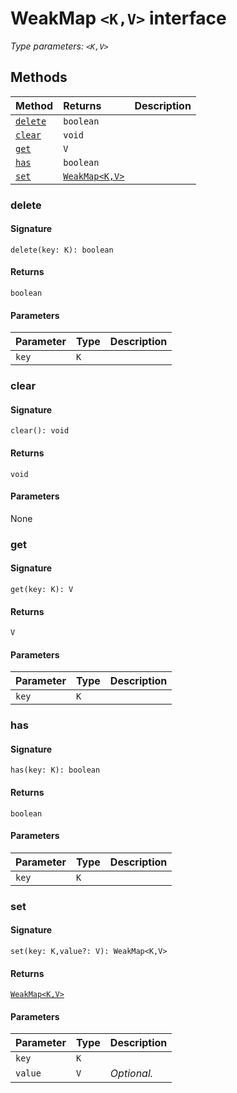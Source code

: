 # WeakMap `<K,V>` interface



_Type parameters: `<K,V>`_









## Methods

| Method	   |  Returns	| Description|
|:-------------|:-------|:-----------|
|[`delete`](#delete)      | `boolean` |  |
|[`clear`](#clear)      | `void` |  |
|[`get`](#get)      | `V` |  |
|[`has`](#has)      | `boolean` |  |
|[`set`](#set)      | [`WeakMap<K,V>`](weakmap.md) |  |



### delete



#### Signature
`delete(key: K): boolean`

#### Returns
`boolean`


#### Parameters


| Parameter	   | Type    | Description |
|:-------------|:---------------|:------------|
| `key`    | `K` |  |


### clear



#### Signature
`clear(): void`

#### Returns
`void`


#### Parameters
None


### get



#### Signature
`get(key: K): V`

#### Returns
`V`


#### Parameters


| Parameter	   | Type    | Description |
|:-------------|:---------------|:------------|
| `key`    | `K` |  |


### has



#### Signature
`has(key: K): boolean`

#### Returns
`boolean`


#### Parameters


| Parameter	   | Type    | Description |
|:-------------|:---------------|:------------|
| `key`    | `K` |  |


### set



#### Signature
`set(key: K,value?: V): WeakMap<K,V>`

#### Returns
[`WeakMap<K,V>`](weakmap.md)


#### Parameters


| Parameter	   | Type    | Description |
|:-------------|:---------------|:------------|
| `key`    | `K` |  |
| `value`    | `V` | _Optional._ |

